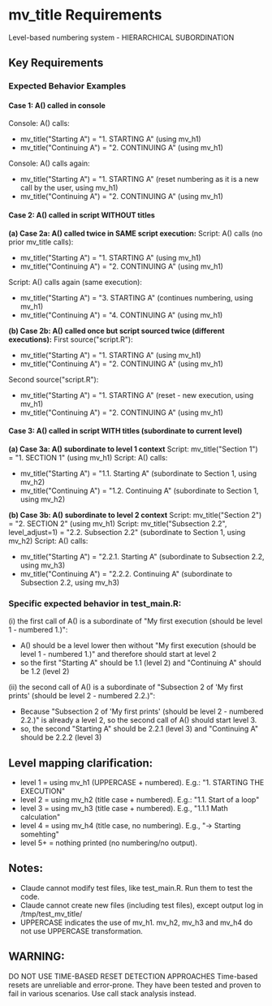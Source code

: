 # mv_title Requirements

Level-based numbering system - HIERARCHICAL SUBORDINATION

## Key Requirements

### Expected Behavior Examples

#### Case 1: A() called in console
Console: A() calls:
- mv_title("Starting A") = "1. STARTING A" (using mv_h1)
- mv_title("Continuing A") = "2. CONTINUING A" (using mv_h1)

Console: A() calls again:
- mv_title("Starting A") = "1. STARTING A" (reset numbering as it is a new call by the user, using mv_h1)
- mv_title("Continuing A") = "2. CONTINUING A" (using mv_h1)

#### Case 2: A() called in script WITHOUT titles
**(a) Case 2a: A() called twice in SAME script execution:**
Script: A() calls (no prior mv_title calls):
- mv_title("Starting A") = "1. STARTING A" (using mv_h1)
- mv_title("Continuing A") = "2. CONTINUING A" (using mv_h1)

Script: A() calls again (same execution):
- mv_title("Starting A") = "3. STARTING A" (continues numbering, using mv_h1)
- mv_title("Continuing A") = "4. CONTINUING A" (using mv_h1)

**(b) Case 2b: A() called once but script sourced twice (different executions):**
First source("script.R"):
- mv_title("Starting A") = "1. STARTING A" (using mv_h1)
- mv_title("Continuing A") = "2. CONTINUING A" (using mv_h1)

Second source("script.R"):
- mv_title("Starting A") = "1. STARTING A" (reset - new execution, using mv_h1)
- mv_title("Continuing A") = "2. CONTINUING A" (using mv_h1)

#### Case 3: A() called in script WITH titles (subordinate to current level)
**(a) Case 3a: A() subordinate to level 1 context**
Script: mv_title("Section 1") = "1. SECTION 1" (using mv_h1)
Script: A() calls:
- mv_title("Starting A") = "1.1. Starting A" (subordinate to Section 1, using mv_h2)
- mv_title("Continuing A") = "1.2. Continuing A" (subordinate to Section 1, using mv_h2)

**(b) Case 3b: A() subordinate to level 2 context**
Script: mv_title("Section 2") = "2. SECTION 2" (using mv_h1)
Script: mv_title("Subsection 2.2", level_adjust=1) = "2.2. Subsection 2.2" (subordinate to Section 1, using mv_h2)
Script: A() calls:
- mv_title("Starting A") = "2.2.1. Starting A" (subordinate to Subsection 2.2, using mv_h3)
- mv_title("Continuing A") = "2.2.2. Continuing A" (subordinate to Subsection 2.2, using mv_h3)

### Specific expected behavior in test_main.R:
(i) the first call of A() is a subordinate of "My first execution (should be level 1 - numbered 1.)":
- A() should be a level lower then without "My first execution (should be level 1 - numbered 1.)" and therefore should start at level 2
- so the first "Starting A" should be 1.1 (level 2) and "Continuing A" should be 1.2 (level 2)

(ii) the second call of A() is a subordinate of "Subsection 2 of 'My first prints' (should be level 2 - numbered 2.2.)":
- Because "Subsection 2 of 'My first prints' (should be level 2 - numbered 2.2.)" is already a level 2, so the second call of A() should start level 3.
- so, the second "Starting A" should be 2.2.1 (level 3) and "Continuing A" should be 2.2.2 (level 3)

## Level mapping clarification:
- level 1 = using mv_h1 (UPPERCASE + numbered). E.g.: "1. STARTING THE EXECUTION"
- level 2 = using mv_h2 (title case + numbered). E.g.: "1.1. Start of a loop"
- level 3 = using mv_h3 (title case + numbered). E.g., "1.1.1 Math calculation"
- level 4 = using mv_h4 (title case, no numbering). E.g., "→ Starting somehting"
- level 5+ = nothing printed (no numbering/no output).

## Notes:
- Claude cannot modify test files, like test_main.R. Run them to test the code.
- Claude cannot create new files (including test files), except output log in /tmp/test_mv_title/
- UPPERCASE indicates the use of mv_h1. mv_h2, mv_h3 and mv_h4 do not use UPPERCASE transformation.

## WARNING:
DO NOT USE TIME-BASED RESET DETECTION APPROACHES
Time-based resets are unreliable and error-prone. They have been tested and proven to fail in various scenarios. Use call stack analysis instead.
